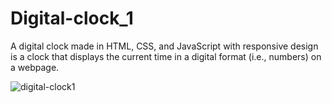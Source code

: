 # Digital-clock_1
A digital clock made in HTML, CSS, and JavaScript with responsive design is a clock that displays the current time in a digital format (i.e., numbers) on a webpage.

![digital-clock1](https://user-images.githubusercontent.com/123884279/232477984-3887ec39-f78e-46ba-adda-1ec39b8f48e5.png)
